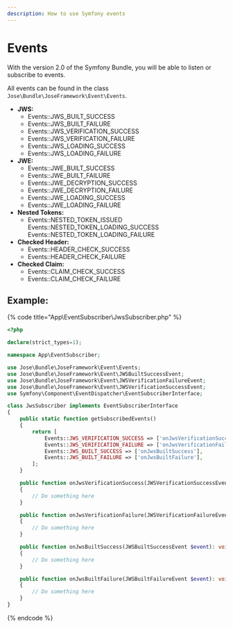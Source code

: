 ```yaml
---
description: How to use Symfony events
---
```


# Events

With the version 2.0 of the Symfony Bundle, you will be able to listen or subscribe to events.

All events can be found in the class `Jose\Bundle\JoseFramework\Event\Events`.

* **JWS:**
  * Events::JWS\_BUILT\_SUCCESS
  * Events::JWS\_BUILT\_FAILURE
  * Events::JWS\_VERIFICATION\_SUCCESS
  * Events::JWS\_VERIFICATION\_FAILURE
  * Events::JWS\_LOADING\_SUCCESS
  * Events::JWS\_LOADING\_FAILURE
* **JWE:**
  * Events::JWE\_BUILT\_SUCCESS
  * Events::JWE\_BUILT\_FAILURE
  * Events::JWE\_DECRYPTION\_SUCCESS
  * Events::JWE\_DECRYPTION\_FAILURE
  * Events::JWE\_LOADING\_SUCCESS
  * Events::JWE\_LOADING\_FAILURE
* **Nested Tokens:**
  * Events::NESTED\_TOKEN\_ISSUED Events::NESTED\_TOKEN\_LOADING\_SUCCESS Events::NESTED\_TOKEN\_LOADING\_FAILURE
* **Checked Header:**
  * Events::HEADER\_CHECK\_SUCCESS
  * Events::HEADER\_CHECK\_FAILURE
* **Checked Claim:**
  * Events::CLAIM\_CHECK\_SUCCESS
  * Events::CLAIM\_CHECK\_FAILURE

## Example:

{% code title="App\\EventSubscriber\\JwsSubscriber.php" %}
```php
<?php

declare(strict_types=1);

namespace App\EventSubscriber;

use Jose\Bundle\JoseFramework\Event\Events;
use Jose\Bundle\JoseFramework\Event\JWSBuiltSuccessEvent;
use Jose\Bundle\JoseFramework\Event\JWSVerificationFailureEvent;
use Jose\Bundle\JoseFramework\Event\JWSVerificationSuccessEvent;
use Symfony\Component\EventDispatcher\EventSubscriberInterface;

class JwsSubscriber implements EventSubscriberInterface
{
    public static function getSubscribedEvents()
    {
        return [
            Events::JWS_VERIFICATION_SUCCESS => ['onJwsVerificationSuccess'],
            Events::JWS_VERIFICATION_FAILURE => ['onJwsVerificationFailure'],
            Events::JWS_BUILT_SUCCESS => ['onJwsBuiltSuccess'],
            Events::JWS_BUILT_FAILURE => ['onJwsBuiltFailure'],
        ];
    }

    public function onJwsVerificationSuccess(JWSVerificationSuccessEvent $event): void
    {
        // Do something here
    }

    public function onJwsVerificationFailure(JWSVerificationFailureEvent $event): void
    {
        // Do something here
    }

    public function onJwsBuiltSuccess(JWSBuiltSuccessEvent $event): void
    {
        // Do something here
    }

    public function onJwsBuiltFailure(JWSBuiltFailureEvent $event): void
    {
        // Do something here
    }
}
```
{% endcode %}

